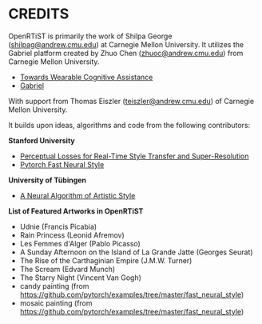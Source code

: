 # CREDITS
OpenRTiST is primarily the work of Shilpa George (shilpag@andrew.cmu.edu) at Carnegie Mellon University.
It utilizes the Gabriel platform created by Zhuo Chen (zhuoc@andrew.cmu.edu) from Carnegie Mellon University.
- [Towards Wearable Cognitive Assistance](http://dl.acm.org/citation.cfm?id=2594383)
- [Gabriel](http://github.com/cmusatyalab/gabriel)

With support from Thomas Eiszler (teiszler@andrew.cmu.edu) of Carnegie Mellon University.


It builds upon ideas, algorithms and code from the following contributors:

__Stanford University__ 
- [Perceptual Losses for Real-Time Style Transfer and Super-Resolution](https://arxiv.org/pdf/1603.08155.pdf)
- [Pytorch Fast Neural Style](https://github.com/pytorch/examples/tree/master/fast_neural_style)

__University of T&uuml;bingen__
- [A Neural Algorithm of Artistic Style](https://arxiv.org/abs/1508.06576)

__List of Featured Artworks in OpenRTiST__
- Udnie (Francis Picabia)
- Rain Princess (Leonid Afremov)
- Les Femmes d'Alger (Pablo Picasso)
- A Sunday Afternoon on the Island of La Grande Jatte (Georges Seurat)
- The Rise of the Carthaginian Empire (J.M.W. Turner)
- The Scream (Edvard Munch)
- The Starry Night (Vincent Van Gogh)
- candy painting (from https://github.com/pytorch/examples/tree/master/fast_neural_style)
- mosaic painting (from https://github.com/pytorch/examples/tree/master/fast_neural_style)

